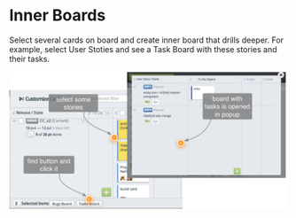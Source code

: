 Inner Boards
==================

Select several cards on board and create inner board that drills deeper. For example, select User Stoties and see a Task Board with these stories and their tasks.

![ScreenShot](inner_boards.png)
